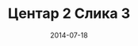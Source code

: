 ---
layout: default
modal-id: 302
date: 2014-07-18
img: centar2/DSC_0354.JPG
alt: image-alt
store: Centar2
title: Центар 2 Слика 3
description: Intro LINQ is query language for C and VB introduced in .NET 3.5 and VS 2008. LINQ simplifies querying by offering one unified language to query different types of data sources. In order to use LINQ to query data source we need LINQ provider. Many providers are posted here and there is option to create our own providers, so basically you can query everything with the right provider. This means that a single query can be used to query data from DB, XML, lists etc.. Query SyntaxLINQ queries can be written in two basic ways.

---
